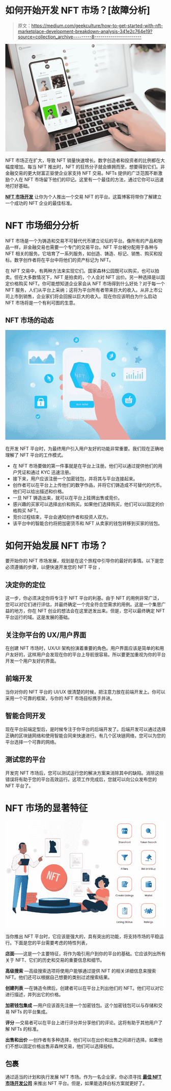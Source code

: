 # 如何开始开发 NFT 市场？[故障分析]

> 原文：<https://medium.com/geekculture/how-to-get-started-with-nft-marketplace-development-breakdown-analysis-341e2c764e19?source=collection_archive---------8----------------------->

![](img/8ea8d5e0c96078f8205724bc05b03161.png)

NFT 市场正在扩大，导致 NFT 销量快速增长。数字创造者和投资者的比例都在大幅度增加。每当 NFT 推出时，NFT 的狂热分子就会蜂拥而至，想要得到它们。非金融交易的更大财富正驱使企业家支持 NFT 交易。NFTs 提供的广泛范围不断激励个人在 NFT 市场留下他们的印记。这里有一个最佳的方法，通过它你可以迅速地打好基础。

[**NFT 市场开发**](https://www.appdupe.com/nft-marketplace-development) 让你为个人推出一个交易 NFT 的平台。这篇博客将带你了解建立一个成功的 NFT 企业的最佳标准。

# NFT 市场细分分析

NFT 市场是一个为铸造和交易不可替代代币建立论坛的平台。像所有的产品和物品一样，非金融交易也需要一个专门的交易平台。NFT 平台被分配用于各种与 NFT 相关的服务。它培育了一系列服务，如创造、铸造、标记、销售、购买和投标。数字创作者将在平台中将他们的资产标记为 NFT。

在 NFT 交易中，有两种方法来实现它们。国家森林公园既可以购买，也可以拍卖。但在大多数情况下，NFT 是拍卖的，个人会对 NFT 出价。另一种选择是以固定价格购买 NFT。你可能想知道企业家会从 NFT 市场得到什么好处？对于每一个 NFT 服务，人们从平台上采纳；这将为平台所有者带来巨大的收入。从非上市公司上市到销售，企业家们将会回报以巨大的收入。现在你应该明白为什么启动 NFT 市场将是一个有利可图的生意。

## NFT 市场的动态

![](img/36eab84de416673bb6354d25b9cc1d0b.png)

在开发 NFT 平台时，为最终用户引入用户友好的功能非常重要。我们现在正确地理解了 NFT 平台的工作模式。

*   在 NFT 市场要做的第一件事就是在平台上注册。他们可以通过提供他们的用户凭证和通过 KYC 迅速注册。
*   接下来，用户应该注册一个加密钱包，并将其与平台连接起来。
*   创作者可以在平台上上传他们的数字作品，并将它们铸造成不可替代的代币。他们可以给出描述和价格。
*   一旦 NFT 铸造出来，就可以在平台上挂牌出售或竞价。
*   感兴趣的买家可以选择出价和购买。如果他们选择购买，他们可以以固定的价格购买 NFT。
*   竞价过程结束，平台会通知创作者和投资人双方。
*   该平台中的智能合约将把加密货币和 NFT 从卖家的钱包转移到买家的钱包。

# 如何开始发展 NFT 市场？

要开始你的 NFT 市场发展，规划是在这个旅程中引导你的最好的事情。以下是您必须遵循的步骤，以便快速开发您的 NFT 平台 ，

## 决定你的定位

这一步，你必须决定你将专注于 NFT 平台的利基。由于 NFT 的用例非常广泛，您可以对它们进行评估，并最终确定一个完全符合您需求的用例。这是一个集思广益的地方，你在 NFT 创业的想法会在这里迸发出来。但是，您可以最终确定 NFT 平台运行的域。这是发展的基础。

## 关注你平台的 UX/用户界面

在创建 NFT 市场时，UX/UI 架构扮演着重要的角色。用户界面应该是简单的和用户友好的，这样用户会发现在你的平台上导航很容易。所以要更加重视为你的平台开发一个用户友好的界面。

## 前端开发

当你对你的 NFT 平台的 UI/UX 很清楚的时候，把注意力放在前端开发上。你可以采用一个可靠的框架，与你的 NFT 市场目标携手并进。

## 智能合同开发

现在平台前端定型后，是时候专注于你平台的后端开发了。后端开发可以通过选择正确的区块链网络和使用智能合同来快速进行。有几个区块链网络，您可以为您的平台选择一个可靠的网络。

## 测试您的平台

开发完 NFT 市场后，您可以测试运行您的解决方案来消除其中的缺陷。消除这些错误将有助于您的平台高效运行。这项工作完成后，您就可以向公众发布您的 NFT 平台了。

# NFT 市场的显著特征

![](img/f3f55749e07e6a81b30410f806d1ce64.png)

当你推出 NFT 平台时，它应该是强大的，具有突出的功能，将支持市场的平稳运行。下面是您的平台需要考虑的特性列表，

**店面**——这是一个主要特征，将作为吸引用户到你的平台的基础。它应该列出所有关于 NFT、它们的历史和交易的重要信息和细节。

**高级搜索** —高级搜索选项将使用户能够通过提供 NFT 的相关详细信息来搜索 NFT。他们还可以根据自己想要的类别过滤搜索结果。

**创建列表** —在铸造令牌后，创建者可以在平台上列出他们的 NFT。他们可以对它进行描述，并列出它的价格。

**加密钱包集成** —用户应该首先注册一个加密钱包。这个加密钱包可以与存储和交易 NFTs 的平台集成。

**评分** —交易者可以在平台上进行评分并分享他们的评论。这将有助于其他用户了解 NFTs 的标准。

**出售和出价** —创作者有多种选择，他们可以在出价和出售之间进行选择。如果他们不想以固定价格出售非森林交易，他们可以选择投标。

## 包裹

通过适当的计划和执行发展 NFT 市场。作为一名企业家，你必须寻找 [**最佳 NFT 市场开发公司**](https://www.appdupe.com/nft-marketplace-development) 来推出 NFT 平台。但是，如果能选择白标方案就更好了。